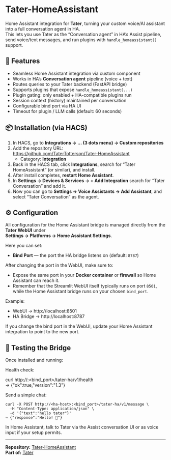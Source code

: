# Tater-HomeAssistant

Home Assistant integration for **Tater**, turning your custom voice/AI assistant into a full conversation agent in HA.  
This lets you use Tater as the “Conversation agent” in HA’s Assist pipeline, send voice/text messages, and run plugins with `handle_homeassistant()` support.

## 🚀 Features

- Seamless Home Assistant integration via custom component  
- Works in HA’s **Conversation agent** pipeline (voice + text)  
- Routes queries to your Tater backend (FastAPI bridge)  
- Supports plugins that expose `handle_homeassistant(...)`  
- Plugin gating: only enabled + HA-compatible plugins run  
- Session context (history) maintained per conversation  
- Configurable bind port via HA UI  
- Timeout for plugin / LLM calls (default: 60 seconds)

## 📦 Installation (via HACS)

1. In HACS, go to **Integrations → … (3 dots menu) → Custom repositories**  
2. Add the repository URL:  
   https://github.com/TaterTotterson/Tater-HomeAssistant  
   - Category: **Integration**  
3. Back in the HACS tab, click **Integrations**, search for “Tater HomeAssistant” (or similar), and install.  
4. After install completes, **restart Home Assistant**.  
5. In **Settings → Devices & Services → + Add Integration** search for “Tater Conversation” and add it.  
6. Now you can go to **Settings → Voice Assistants → Add Assistant**, and select “Tater Conversation” as the agent.

## ⚙️ Configuration

All configuration for the Home Assistant bridge is managed directly from the **Tater WebUI** under  
**Settings → Platforms → Home Assistant Settings**.

Here you can set:

- **Bind Port** — the port the HA bridge listens on (default: `8787`)

After changing the port in the WebUI, make sure to:

- Expose the same port in your **Docker container** or **firewall** so Home Assistant can reach it.  
- Remember that the Streamlit WebUI itself typically runs on port `8501`, while the Home Assistant bridge runs on your chosen `bind_port`.

Example:
- WebUI → http://localhost:8501  
- HA Bridge → http://localhost:8787  

If you change the bind port in the WebUI, update your Home Assistant integration to point to the new port.

## 🧪 Testing the Bridge

Once installed and running:

Health check:

curl http://<ha-host>:<bind_port>/tater-ha/v1/health  
→ {"ok":true,"version":"1.3"}

Send a simple chat:
```
curl -X POST http://<ha-host>:<bind_port>/tater-ha/v1/message \
  -H "Content-Type: application/json" \
  -d '{"text":"hello tater"}'  
→ {"response":"Hello! 👋"}
```
In Home Assistant, talk to Tater via the Assist conversation UI or as voice input if your setup permits.

---

**Repository:** [Tater-HomeAssistant](https://github.com/TaterTotterson/Tater-HomeAssistant)  
**Part of:** [Tater](https://github.com/TaterTotterson/Tater)
